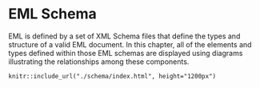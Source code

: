 # EML Schema

EML is defined by a set of XML Schema files that define the types and structure
of a valid EML document.  In this chapter, all of the elements and types
defined within those EML schemas are displayed using diagrams illustrating 
the relationships among these components.

```{r echo=FALSE}
knitr::include_url("./schema/index.html", height="1200px")
```
